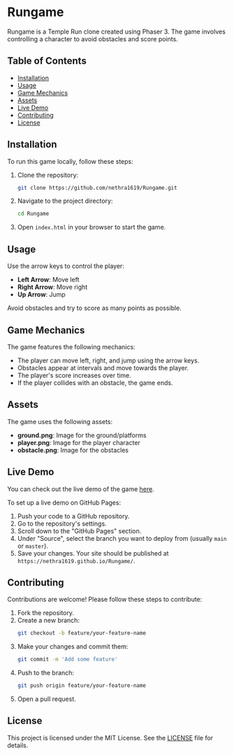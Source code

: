 # Rungame

Rungame is a Temple Run clone created using Phaser 3. The game involves controlling a character to avoid obstacles and score points.

## Table of Contents

- [Installation](#installation)
- [Usage](#usage)
- [Game Mechanics](#game-mechanics)
- [Assets](#assets)
- [Live Demo](#live-demo)
- [Contributing](#contributing)
- [License](#license)

## Installation

To run this game locally, follow these steps:

1. Clone the repository:
    ```sh
    git clone https://github.com/nethra1619/Rungame.git
    ```
2. Navigate to the project directory:
    ```sh
    cd Rungame
    ```
3. Open `index.html` in your browser to start the game.

## Usage

Use the arrow keys to control the player:

- **Left Arrow**: Move left
- **Right Arrow**: Move right
- **Up Arrow**: Jump

Avoid obstacles and try to score as many points as possible.

## Game Mechanics

The game features the following mechanics:

- The player can move left, right, and jump using the arrow keys.
- Obstacles appear at intervals and move towards the player.
- The player's score increases over time.
- If the player collides with an obstacle, the game ends.

## Assets

The game uses the following assets:

- **ground.png**: Image for the ground/platforms
- **player.png**: Image for the player character
- **obstacle.png**: Image for the obstacles

## Live Demo

You can check out the live demo of the game [here](https://nethra1619.github.io/Rungame/).

To set up a live demo on GitHub Pages:

1. Push your code to a GitHub repository.
2. Go to the repository's settings.
3. Scroll down to the "GitHub Pages" section.
4. Under "Source", select the branch you want to deploy from (usually `main` or `master`).
5. Save your changes. Your site should be published at `https://nethra1619.github.io/Rungame/`.

## Contributing

Contributions are welcome! Please follow these steps to contribute:

1. Fork the repository.
2. Create a new branch:
    ```sh
    git checkout -b feature/your-feature-name
    ```
3. Make your changes and commit them:
    ```sh
    git commit -m 'Add some feature'
    ```
4. Push to the branch:
    ```sh
    git push origin feature/your-feature-name
    ```
5. Open a pull request.

## License

This project is licensed under the MIT License. See the [LICENSE](LICENSE) file for details.
